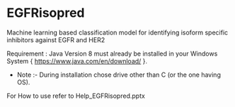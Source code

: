 # EGFRisopred
Machine learning based classification model for identifying isoform specific inhibitors against EGFR and HER2


Requirement : Java Version 8 must already be installed in your Windows System { https://www.java.com/en/download/ }.

* Note :- During installation chose drive other than C (or the one having OS).

For How to use refer to Help_EGFRisopred.pptx
